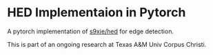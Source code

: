# HED Implementaion in Pytorch
A pytorch implementation of [s9xie/hed](https://github.com/s9xie/hed) for edge detection. 

This is part of an ongoing research at Texas A&M Univ Corpus Christi.
